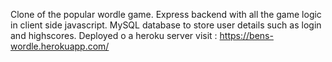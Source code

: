 Clone of the popular wordle game. Express backend with all the game logic in client side javascript. MySQL database to store user details such as login and highscores. Deployed o a heroku server visit : https://bens-wordle.herokuapp.com/
